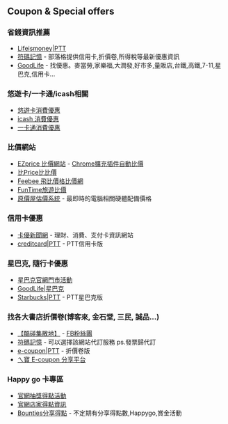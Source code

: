 ## Coupon & Special offers

### 省錢資訊推薦

* [Lifeismoney|PTT](https://www.ptt.cc/bbs/Lifeismoney/index.html)
* [符碼記憶](http://www.ewdna.com/) - 部落格提供信用卡,折價卷,所得稅等最新優惠資訊
* [GoodLife](http://goodlife.tw/) - 找優惠。麥當勞,家樂福,大潤發,好市多,量販店,台鐵,高鐵,7-11,星巴克,信用卡...

### 悠遊卡/一卡通/icash相關

* [悠遊卡消費優惠](http://www.easycard.com.tw/special/easycard.aspx)
* [icash 消費優惠](https://www.icash.com.tw/Home/NewsList?type=03)
* [一卡通消費優惠](https://www.i-pass.com.tw/Preferential)

### 比價網站

* [EZprice 比價網站](http://ezprice.com.tw/) - [Chrome擴充插件自動比價](https://chrome.google.com/webstore/detail/ezprice%E6%89%BE%E4%BE%BF%E5%AE%9C%EF%BC%9A%E8%B3%BC%E7%89%A9%E6%AF%94%E5%83%B9%E3%80%81%E6%90%9C%E6%9B%B8%E6%AF%94%E5%83%B9%E3%80%81%E5%83%B9%E6%A0%BC%E6%AF%94%E5%83%B9/ahknmaojkhdoddgeaaldehdddnfpomoi)
* [比Price比比價](http://www.bbprice.com.tw/)
* [Feebee 飛比價格比價網](http://feebee.com.tw/)
* [FunTime旅遊比價](http://www.funtime.com.tw/)
* [原價屋估價系統](http://coolpc.com.tw/evaluate.php) - 最即時的電腦相關硬體配備價格

### 信用卡優惠

* [卡優新聞網](http://www.cardu.com.tw/message/message.php) - 理財、消費、支付卡資訊網站
* [creditcard|PTT](https://www.ptt.cc/bbs/creditcard/index.html) - PTT信用卡版

### 星巴克, 隨行卡優惠

* [星巴克官網門市活動](http://www.starbucks.com.tw/stores/allevent/stores_allevent.jspx)
* [GoodLife|星巴克](http://goodlife.tw/%E5%92%96%E5%95%A1%E5%BA%97/%E6%98%9F%E5%B7%B4%E5%85%8B)
* [Starbucks|PTT](https://www.ptt.cc/bbs/Starbucks/index.html) - PTT星巴克版

### 找各大書店折價卷(博客來, 金石堂, 三民, 誠品...)

* [【酷碰集散地】](http://www.book-ecoupon.com/) - [FB粉絲團](https://www.facebook.com/book.ecoupon)
* [符碼記憶](http://www.ewdna.com/2012/05/e-coupon.html) - 可以選擇該網站代訂服務 ps.發票歸代訂
* [e-coupon|PTT](https://www.ptt.cc/bbs/e-coupon/index.html) - 折價卷版
* [ㄟ寶 E-coupon 分享平台](http://abowman.pixnet.net/blog)

### Happy go 卡專區

* [官網抽獎得點活動](http://www.happygocard.com.tw/official/point/activity.do)
* [官網店家得點資訊](http://www.happygocard.com.tw/official/store/store_event.do)
* [Bounties分享得點](http://www.bounties.com.tw/) - 不定期有分享得點數,Happygo,賞金活動
